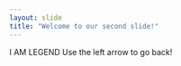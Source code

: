 ```yaml
---
layout: slide
title: "Welcome to our second slide!"
---
```

I AM LEGEND
Use the left arrow to go back!
